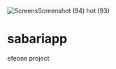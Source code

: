 ![Screens![Screenshot (94)](https://user-images.githubusercontent.com/61783477/121339179-d93f7480-c93b-11eb-8218-6e8315379e5b.png)
hot (93)](https://user-images.githubusercontent.com/61783477/121339104-c75dd180-c93b-11eb-8e2d-6b5175767196.png)
# sabariapp
efeone project
